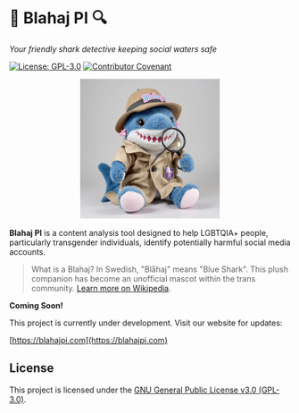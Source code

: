 # 🦈 Blahaj PI 🔍

*Your friendly shark detective keeping social waters safe*

[![License: GPL-3.0](https://img.shields.io/badge/License-GPL%203.0-blue.svg)](https://www.gnu.org/licenses/gpl-3.0)
[![Contributor Covenant](https://img.shields.io/badge/Contributor%20Covenant-2.1-4baaaa.svg)](CODE_OF_CONDUCT.md)

<p align="center">
  <img src="web/media/blahajpi.webp" alt="Blahaj PI Logo" width="250">
</p>

**Blahaj PI** is a content analysis tool designed to help LGBTQIA+ people, particularly transgender individuals, identify potentially harmful social media accounts.

> What is a Blahaj? In Swedish, "Blåhaj" means "Blue Shark". This plush companion has become an unofficial mascot within the trans community. [Learn more on Wikipedia](https://en.wikipedia.org/wiki/Blåhaj).

**Coming Soon!** 

This project is currently under development. Visit our website for updates:

[https://blahajpi.com](https://blahajpi.com)

## License

This project is licensed under the [GNU General Public License v3.0 (GPL-3.0)](LICENSE).
